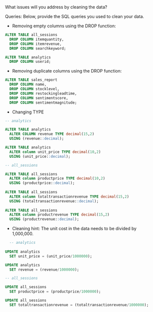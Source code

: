What issues will you address by cleaning the data?

Queries:
Below, provide the SQL queries you used to clean your data.




- Removing empty columns using the DROP function:
````SQL
ALTER TABLE all_sessions 
  DROP COLUMN itemquantity,
  DROP COLUMN itemrevenue,
  DROP COLUMN searchkeyword;
````
````SQL
ALTER TABLE analytics 
  DROP COLUMN userid;
````

- Removing duplicate columns using the DROP function:
````SQL
ALTER TABLE sales_report 
  DROP COLUMN name, 
  DROP COLUMN stocklevel, 
  DROP COLUMN restockingleadtime,
  DROP COLUMN sentimentscore,
  DROP COLUMN sentimentmagnitude;
````

- Changing TYPE
````SQL
-- analytics

ALTER TABLE analytics 
  ALTER COLUMN revenue TYPE decimal(15,2) 
  USING (revenue::decimal);

ALTER TABLE analytics 
  ALTER column unit_price TYPE decimal(10,2) 
  USING (unit_price::decimal);

-- all_sessions

ALTER TABLE all_sessions 
  ALTER column productprice TYPE decimal(10,2) 
  USING (productprice::decimal);
  
ALTER TABLE all_sessions 
  ALTER column totaltransactionrevenue TYPE decimal(15,2) 
  USING (totaltransactionrevenue::decimal);
  
ALTER TABLE all_sessions 
  ALTER column productrevenue TYPE decimal(15,2) 
  USING (productrevenue::decimal);
````

- Cleaning hint: The unit cost in the data needs to be divided by 1,000,000.
````SQL
  -- analytics 
  
UPDATE analytics 
  SET unit_price = (unit_price/1000000);

UPDATE analytics 
  SET revenue = (revenue/1000000);

-- all_sessions 

UPDATE all_sessions 
  SET productprice = (productprice/1000000);

UPDATE all_sessions 
  SET totaltransactionrevenue = (totaltransactionrevenue/1000000);
````
